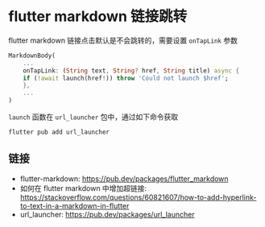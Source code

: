# flutter markdown 链接跳转

flutter markdown 链接点击默认是不会跳转的，需要设置 `onTapLink` 参数

```dart
MarkdownBody(
    ...
    onTapLink: (String text, String? href, String title) async {
    if (!await launch(href!)) throw 'Could not launch $href';
    },
    ...
)
```

`launch` 函数在 `url_launcher` 包中，通过如下命令获取

```shell
flutter pub add url_launcher
```

## 链接

- flutter-markdown: <https://pub.dev/packages/flutter_markdown>
- 如何在 flutter markdown 中增加超链接: <https://stackoverflow.com/questions/60821607/how-to-add-hyperlink-to-text-in-a-markdown-in-flutter>
- url_launcher: <https://pub.dev/packages/url_launcher>
